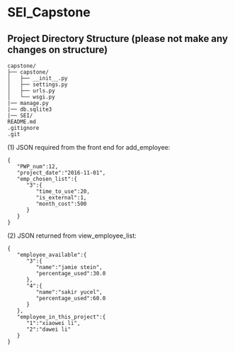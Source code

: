 # SEI_Capstone

## Project Directory Structure (please not make any changes on structure)
```
capstone/
├── capstone/
│   ├── __init__.py
│   ├── settings.py
│   ├── urls.py
│   └── wsgi.py
|── manage.py
|── db.sqlite3
|── SEI/
README.md
.gitignore
.git
```


(1) JSON required from the front end for add_employee:

```
{  
   "PWP_num":12,
   "project_date":"2016-11-01",
   "emp_chosen_list":{  
      "3":{  
         "time_to_use":20,
         "is_external":1,
         "month_cost":500
      }
   }
}
```
(2) JSON returned from view_employee_list:
```
{
   "employee_available":{
      "3":{
         "name":"jamie stein",
         "percentage_used":30.0
      },
      "4":{
         "name":"sakir yucel",
         "percentage_used":60.0
      }
   },
   "employee_in_this_project":{
      "1":"xiaowei li",
      "2":"dawei li"
   }
}
```

